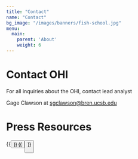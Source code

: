 ```yaml
---
title: "Contact"
name: "Contact"
bg_image: "/images/banners/fish-school.jpg"
menu:
  main:
    parent: 'About'
    weight: 6
---
```


# Contact OHI
For all inquiries about the OHI, contact lead analyst

Gage Clawson at sgclawson@bren.ucsb.edu

# Press Resources

{{<button text="Press Kit" link="/data/downloads/oct_2_press_release.pdf" icon="/images/misc/download-icon.svg" >}}
{{<button text="Logo" link="/data/downloads/ohi-press-logo.eps" icon="/images/misc/download-icon.svg" >}}
